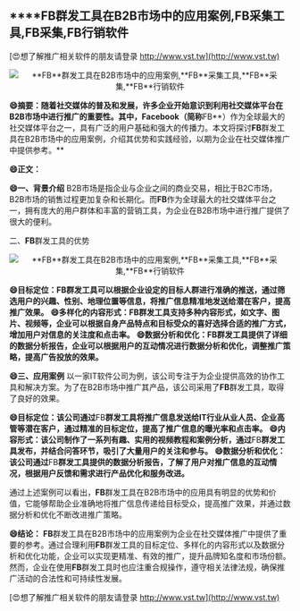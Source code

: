 ## ****FB**群发工具在B2B市场中的应用案例,**FB**采集工具,**FB**采集,**FB**行销软件**

[😍想了解推广相关软件的朋友请登录 http://www.vst.tw](http://www.vst.tw)

 <center><img src="https://vst.tw/MP4/tuiguang/png/1.png" alt="**FB**群发工具在B2B市场中的应用案例,**FB**采集工具,**FB**采集,**FB**行销软件"></center>

**😄摘要：随着社交媒体的普及和发展，许多企业开始意识到利用社交媒体平台在B2B市场中进行推广的重要性。其中，Facebook（简称**FB**）作为全球最大的社交媒体平台之一，具有广泛的用户基础和强大的传播力。本文将探讨**FB**群发工具在B2B市场中的应用案例，介绍其优势和实践经验，以期为企业在社交媒体推广中提供参考。**

**😄正文：**

**😄一、背景介绍**
B2B市场是指企业与企业之间的商业交易，相比于B2C市场，B2B市场的销售过程更加复杂和长期化。而**FB**作为全球最大的社交媒体平台之一，拥有庞大的用户群体和丰富的营销工具，为企业在B2B市场中进行推广提供了很大的便利。

二、**FB**群发工具的优势

 <center><img src="https://vst.tw/MP4/tuiguang/png/1.png" alt="**FB**群发工具在B2B市场中的应用案例,**FB**采集工具,**FB**采集,**FB**行销软件"></center>

**😄目标定位：**FB**群发工具可以根据企业设定的目标人群进行准确的推送，通过筛选用户的兴趣、性别、地理位置等信息，将推广信息精准地发送给潜在客户，提高推广效果。**
**😄多样化的内容形式：**FB**群发工具支持多种内容形式，如文字、图片、视频等，企业可以根据自身产品特点和目标受众的喜好选择合适的推广方式，增加用户对信息的关注度和点击率。**
**😄数据分析和优化：**FB**群发工具提供了详细的数据分析报告，企业可以根据用户的互动情况进行数据分析和优化，调整推广策略，提高广告投放的效果。**

**😄三、应用案例**
以一家IT软件公司为例，该公司专注于为企业提供高效的协作工具和解决方案。为了在B2B市场中推广其产品，该公司采用了**FB**群发工具，取得了良好的效果。

**😄目标定位：该公司通过**FB**群发工具将推广信息发送给IT行业从业人员、企业高管等潜在客户，通过精准的目标定位，提高了推广信息的曝光率和点击率。**
**😄内容形式：该公司制作了一系列有趣、实用的视频教程和案例分析，通过**FB**群发工具发布，并结合问答环节，吸引了大量用户的关注和参与。**
**😄数据分析和优化：该公司通过**FB**群发工具提供的数据分析报告，了解了用户对推广信息的互动情况，根据用户反馈和需求进行产品优化和服务改进。**

通过上述案例可以看出，**FB**群发工具在B2B市场中的应用具有明显的优势和价值，它能够帮助企业准确地将推广信息传递给目标受众，提高推广效果，并通过数据分析和优化不断改进推广策略。

**😄结论：**
**FB**群发工具在B2B市场中的应用案例为企业在社交媒体推广中提供了重要的参考。通过合理利用**FB**群发工具的目标定位、多样化的内容形式以及数据分析和优化功能，企业可以实现更精准、有效的推广，提升品牌知名度和市场份额。然而，企业在使用**FB**群发工具时也应注重合规操作，遵守相关法律法规，确保推广活动的合法性和可持续性发展。

[😍想了解推广相关软件的朋友请登录 http://www.vst.tw](http://www.vst.tw)



